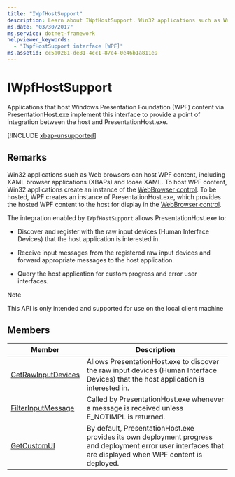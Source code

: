 ```yaml
---
title: "IWpfHostSupport"
description: Learn about IWpfHostSupport. Win32 applications such as Web browsers can host WPF content, including XAML browser applications (XBAPs) and loose XAML.
ms.date: "03/30/2017"
ms.service: dotnet-framework
helpviewer_keywords:
  - "IWpfHostSupport interface [WPF]"
ms.assetid: cc5a0281-de81-4cc1-87e4-0e46b1a811e9
---
```

# IWpfHostSupport

Applications that host Windows Presentation Foundation (WPF) content via PresentationHost.exe implement this interface to provide a point of integration between the host and PresentationHost.exe.

[!INCLUDE [xbap-unsupported](~/wpf/includes/xbap-unsupported.md)]

## Remarks

Win32 applications such as Web browsers can host WPF content, including XAML browser applications (XBAPs) and loose XAML. To host WPF content, Win32 applications create an instance of the [WebBrowser control](/previous-versions/windows/internet-explorer/ie-developer/platform-apis/aa752040(v=vs.85)). To be hosted, WPF creates an instance of PresentationHost.exe, which provides the hosted WPF content to the host for display in the [WebBrowser control](/previous-versions/windows/internet-explorer/ie-developer/platform-apis/aa752040(v=vs.85)).

The integration enabled by `IWpfHostSupport` allows PresentationHost.exe to:

- Discover and register with the raw input devices (Human Interface Devices) that the host application is interested in.

- Receive input messages from the registered raw input devices and forward appropriate messages to the host application.

- Query the host application for custom progress and error user interfaces.

> [!NOTE]
> This API is only intended and supported for use on the local client machine

## Members

|Member|Description|
|------------|-----------------|
|[GetRawInputDevices](getrawinputdevices.md)|Allows PresentationHost.exe to discover the raw input devices (Human Interface Devices) that the host application is interested in.|
|[FilterInputMessage](filterinputmessage.md)|Called by PresentationHost.exe whenever a message is received unless E_NOTIMPL is returned.|
|[GetCustomUI](getcustomui.md)|By default, PresentationHost.exe provides its own deployment progress and deployment error user interfaces that are displayed when WPF content is deployed.|
